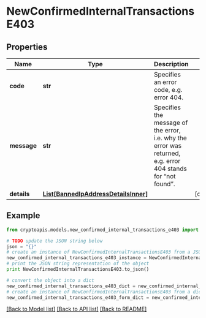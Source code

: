 # NewConfirmedInternalTransactionsE403


## Properties
Name | Type | Description | Notes
------------ | ------------- | ------------- | -------------
**code** | **str** | Specifies an error code, e.g. error 404. | 
**message** | **str** | Specifies the message of the error, i.e. why the error was returned, e.g. error 404 stands for “not found”. | 
**details** | [**List[BannedIpAddressDetailsInner]**](BannedIpAddressDetailsInner.md) |  | [optional] 

## Example

```python
from cryptoapis.models.new_confirmed_internal_transactions_e403 import NewConfirmedInternalTransactionsE403

# TODO update the JSON string below
json = "{}"
# create an instance of NewConfirmedInternalTransactionsE403 from a JSON string
new_confirmed_internal_transactions_e403_instance = NewConfirmedInternalTransactionsE403.from_json(json)
# print the JSON string representation of the object
print NewConfirmedInternalTransactionsE403.to_json()

# convert the object into a dict
new_confirmed_internal_transactions_e403_dict = new_confirmed_internal_transactions_e403_instance.to_dict()
# create an instance of NewConfirmedInternalTransactionsE403 from a dict
new_confirmed_internal_transactions_e403_form_dict = new_confirmed_internal_transactions_e403.from_dict(new_confirmed_internal_transactions_e403_dict)
```
[[Back to Model list]](../README.md#documentation-for-models) [[Back to API list]](../README.md#documentation-for-api-endpoints) [[Back to README]](../README.md)


